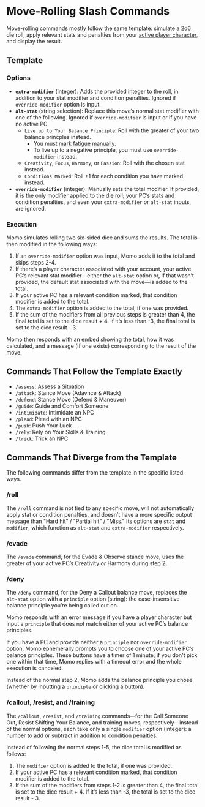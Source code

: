 # Move-Rolling Slash Commands

Move-rolling commands mostly follow the same template: simulate a 2d6 die roll, apply relevant stats and penalties from your [active player character](../active-pc.md), and display the result.

## Template

### Options

- **`extra-modifier`** (integer): Adds the provided integer to the roll, in addition to your stat modifier and condition penalties. Ignored if `override-modifier` option is input.
- **`alt-stat`** (string selection): Replace this move’s normal stat modifier with one of the following. Ignored if `override-modifier` is input or if you have no active PC.
  - `Live up to Your Balance Principle`: Roll with the greater of your two balance princples instead.
    - You must [mark fatigue manually](fatigue.md).
    - To live up to a negative principle, you must use `override-modifier` instead.
  - `Creativity`, `Focus`, `Harmony`, or `Passion`: Roll with the chosen stat instead.
  - `Conditions Marked`: Roll +1 for each condition you have marked instead.
- **`override-modifier`** (integer): Manually sets the total modifier. If provided, it is the only modifier applied to the die roll; your PC’s stats and condition penalties, and even your `extra-modifier` or `alt-stat` inputs, are ignored.

### Execution

Momo simulates rolling two six-sided dice and sums the results. The total is then modified in the following ways:

1. If an `override-modifier` option was input, Momo adds it to the total and skips steps 2-4.
2. If there’s a player character associated with your account, your active PC’s relevant stat modifier—either the `alt-stat` option or, if that wasn’t provided, the default stat associated with the move—is added to the total.
3. If your active PC has a relevant condition marked, that condition modifier is added to the total.
4. The `extra-modifier` option is added to the total, if one was provided.
5. If the sum of the modifiers from all previous steps is greater than 4, the final total is set to the dice result + 4. If it’s less than -3, the final total is set to the dice result - 3.

Momo then responds with an embed showing the total, how it was calculated, and a message (if one exists) corresponding to the result of the move.

## Commands That Follow the Template Exactly

- `/assess`: Assess a Situation
- `/attack`: Stance Move (Adavnce & Attack)
- `/defend`: Stance Move (Defend & Maneuver)
- `/guide`: Guide and Comfort Someone
- `/intimidate`: Intimidate an NPC
- `/plead`: Plead with an NPC
- `/push`: Push Your Luck
- `/rely`: Rely on Your Skills & Training
- `/trick`: Trick an NPC

## Commands That Diverge from the Template

The following commands differ from the template in the specific listed ways.

### /roll

The `/roll` command is not tied to any specific move, will not automatically apply stat or condition penalties, and doesn’t have a more specific output message than "Hard hit" / "Partial hit" / "Miss." Its options are `stat` and `modifier`, which function as `alt-stat` and `extra-modifier` respectively.

### /evade

The `/evade` command, for the Evade & Observe stance move, uses the greater of your active PC’s Creativity _or_ Harmony during step 2.

### /deny

The `/deny` command, for the Deny a Callout balance move, replaces the `alt-stat` option with a `principle` option (string): the case-insensitive balance principle you’re being called out on.

Momo responds with an error message if you have a player character but input a `principle` that does not match either of your active PC’s balance principles.

If you have a PC and provide neither a `principle` nor `override-modifier` option, Momo ephemerally prompts you to choose one of your active PC’s balance principles. These buttons have a timer of 1 minute; if you don't pick one within that time, Momo replies with a timeout error and the whole execution is canceled.

Instead of the normal step 2, Momo adds the balance principle you chose (whether by inputting a `principle` or clicking a button).

### /callout, /resist, and /training

The `/callout`, `/resist`, and `/training` commands—for the Call Someone Out, Resist Shifting Your Balance, and training moves, respectively—instead of the normal options, each take only a single `modifier` option (integer): a number to add or subtract in addition to condition penalties.

Instead of following the normal steps 1-5, the dice total is modified as follows:

1. The `modifier` option is added to the total, if one was provided.
2. If your active PC has a relevant condition marked, that condition modifier is added to the total.
3. If the sum of the modifiers from steps 1-2 is greater than 4, the final total is set to the dice result + 4. If it’s less than -3, the total is set to the dice result - 3.
